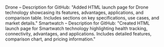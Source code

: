 Drone – Description for GitHub:
"Added HTML launch page for Drone technology showcasing its features, advantages, applications, and comparison table. Includes sections on key specifications, use cases, and market details."
Smartwatch – Description for GitHub:
"Created HTML launch page for Smartwatch technology highlighting health tracking, connectivity, advantages, and applications. Includes detailed features, comparison chart, and pricing information."
